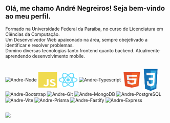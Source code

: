 ## Olá, me chamo André Negreiros! Seja bem-vindo ao meu perfil.

Formado na Universidade Federal da Paraíba, no curso de Licenciatura em Ciências da Computação.
<br>
Um Desenvolvedor Web apaixonado na área, sempre obejetivado a identificar e resolver problemas.
<br>
Domino diversas tecnologias tanto frontend quanto backend. Atualmente aprendendo desenvolvimento mobile.

<div style="display: inline_block"><br>
  <img align="center" alt="Andre-Node" height="100" width="70" src="https://cdn.jsdelivr.net/gh/devicons/devicon@latest/icons/nodejs/nodejs-original-wordmark.svg">
  <img align="center" alt="Andre-Js" height="50" width="60" src="https://raw.githubusercontent.com/devicons/devicon/master/icons/javascript/javascript-plain.svg">
  <img align="center" alt="Andre-React" height="50" width="60" src="https://raw.githubusercontent.com/devicons/devicon/master/icons/react/react-original.svg">
  <img align="center" alt="Andre-Typescript" height="50" width="60" src="https://raw.githubusercontent.com/devicons/devicon/master/icons/react/typescript-original.svg">
  <img align="center" alt="Andre-HTML" height="50" width="60" src="https://raw.githubusercontent.com/devicons/devicon/master/icons/html5/html5-original.svg">
  <img align="center" alt="Andre-CSS" height="70" width="50" src="https://raw.githubusercontent.com/devicons/devicon/master/icons/css3/css3-original.svg">
  <img align="center" alt="Andre-Bootstrap" height="65" width="55" src="https://cdn.jsdelivr.net/gh/devicons/devicon@latest/icons/bootstrap/bootstrap-original.svg" />
  <img align="center" alt="Andre-Git" height="65" width="55" src="https://cdn.jsdelivr.net/gh/devicons/devicon@latest/icons/git/git-original.svg" />
  <img align="center" alt="Andre-MongoDB" height="65" width="55" src="https://cdn.jsdelivr.net/gh/devicons/devicon@latest/icons/mongodb/mongodb-original.svg" />
  <img align="center" alt="Andre-PostgreSQL" height="65" width="55" src="https://cdn.jsdelivr.net/gh/devicons/devicon@latest/icons/postgresql/postgresql-original.svg" />
  <img align="center" alt="Andre-Vite" height="65" width="55" src="https://cdn.jsdelivr.net/gh/devicons/devicon@latest/icons/vitejs/vitejs-original.svg" />
  <img align="center" alt="Andre-Prisma" height="65" width="55" src="https://cdn.jsdelivr.net/gh/devicons/devicon@latest/icons/prisma/prisma-original.svg" />
  <img align="center" alt="Andre-Fastify" height="65" width="55" src="https://cdn.jsdelivr.net/gh/devicons/devicon@latest/icons/fastify/fastify-original.svg" />
  <img align="center" alt="Andre-Express" height="65" width="55" src="https://cdn.jsdelivr.net/gh/devicons/devicon@latest/icons/express/express-original.svg" />
</div>
  
  ##
 
<div> 
  <a href="https://www.linkedin.com/in/andre-negreiros-9bb926235" target="_blank"><img src="https://img.shields.io/badge/-LinkedIn-%230077B5?style=for-the-badge&logo=linkedin&logoColor=white" target="_blank"></a> 
  
</div>
